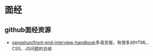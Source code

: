 # 面经

## github面经资源
* [yangshun/front-end-interview-handbook](https://github.com/yangshun/front-end-interview-handbook)多语言版，有很多对HTML、CSS、JS问题的总结